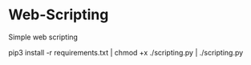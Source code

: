# Web-Scripting
Simple web scripting

pip3 install -r requirements.txt | 
chmod +x ./scripting.py |
./scripting.py
